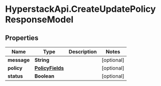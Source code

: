 # HyperstackApi.CreateUpdatePolicyResponseModel

## Properties

Name | Type | Description | Notes
------------ | ------------- | ------------- | -------------
**message** | **String** |  | [optional] 
**policy** | [**PolicyFields**](PolicyFields.md) |  | [optional] 
**status** | **Boolean** |  | [optional] 


